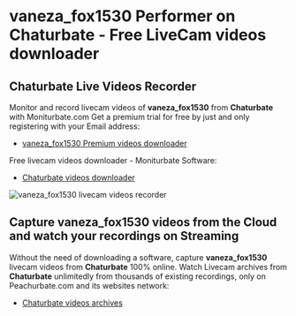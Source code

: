 # vaneza_fox1530 Performer on Chaturbate - Free LiveCam videos downloader

## Chaturbate Live Videos Recorder

Monitor and record livecam videos of **vaneza_fox1530** from **Chaturbate** with Moniturbate.com
Get a premium trial for free by just and only registering with your Email address:
* [vaneza_fox1530 Premium videos downloader](https://moniturbate.com/request-demo-licence-key.html)

Free livecam videos downloader - Moniturbate Software:
* [Chaturbate videos downloader](https://moniturbate.com/moniturbate-download-software.html)

![vaneza_fox1530 livecam videos recorder](https://peachurnet.com/templates/moniturbate-software.png)


## Capture vaneza_fox1530 videos from the Cloud and watch your recordings on Streaming

Without the need of downloading a software, capture **vaneza_fox1530** livecam videos from **Chaturbate** 100% online.
Watch Livecam archives from **Chaturbate** unlimitedly from thousands of existing recordings, only on Peachurbate.com and its websites network:
* [Chaturbate videos archives](https://peachurnet.com/)